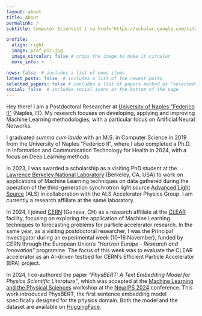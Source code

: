 ```yaml
---
layout: about
title: About
permalink: /
subtitle: Computer Scientist | <a href='https://scholar.google.com/citations?user=I3u01esAAAAJ&hl=it'>ML Researcher</a>

profile:
  align: right
  image: prof_pic.jpg
  image_circular: false # crops the image to make it circular
  more_info: >

news: false  # includes a list of news items
latest_posts: false  # includes a list of the newest posts
selected_papers: false # includes a list of papers marked as "selected={true}"
social: false  # includes social icons at the bottom of the page
---
```


Hey there! 
I am a Postdoctoral Researcher at <a href='https://www.unina.it/'>University of Naples "Federico II"</a> (Naples, IT). My research focuses on developing, applying and improving Machine Learning methodologies, with a particular focus on Artificial Neural Networks.

I graduated <i>summa cum laude</i> with an M.S. in Computer Science in 2019 from the University of Naples "Federico II", where I also completed a Ph.D. in Information and Communication Technology for Health in 2024, with a focus on Deep Learning methods.

In 2023, I was awarded a scholarship as a visiting PhD student at the <a href='https://www.lbl.gov/'>Lawrence Berkeley National Laboratory</a> (Berkeley, CA, USA) to work on applications of Machine Learning techniques on data gathered during the operation of the third-generation synchrotron light source <a href='https://als.lbl.gov/'>Advanced Light Source</a> (ALS) in collaboration with the ALS Accelerator Physics Group. I am currently a research affiliate at the same laboratory.

In 2024, I joined <a href='https://home.cern/'>CERN</a> (Geneva, CH) as a research affiliate at the <a href='https://home.cern/science/accelerators/clear'>CLEAR</a> facility, focusing on exploring the application of Machine Learning techniques to forecasting problems for particle accelerator research. In the same year, as a visiting postdoctoral researcher, I was the Principal Investigator during an experimental week (10–16 November), funded by CERN through the European Union’s <i>"Horizon Europe - Research and Innovation"</i> programme. The focus of this week was to evaluate the CLEAR accelerator as an AI-driven testbed for CERN’s Efficient Particle Accelerator (EPA) project.

In 2024, I co-authored the paper <i>"PhysBERT: A Text Embedding Model for Physics Scientific Literature"</i>, which was accepted at the <a href='https://ml4physicalsciences.github.io/2024/'>Machine Learning and the Physical Sciences</a> workshop at the <a href='https://neurips.cc/'>NeurIPS 2024</a> conference. This work introduced PhysBERT, the first sentence embedding model specifically designed for the physics domain. Both the model and the dataset are available on <a href='https://huggingface.co/collections/thellert/physbert-66c21ee8e61ccd71d7d4414a'>HuggingFace</a>.
